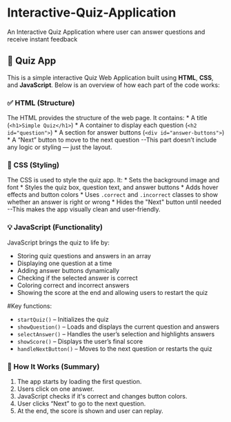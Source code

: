 # Interactive-Quiz-Application
An Interactive Quiz Application where user can answer questions and receive instant feedback


## 📄 Quiz App 
This is a simple interactive Quiz Web Application built using **HTML**, **CSS**, and **JavaScript**. Below is an overview of how each part of the code works:

### ✅ HTML (Structure)
 The HTML provides the structure of the web page. It contains:
    * A title (`<h1>Simple Quiz</h1>`)
    * A container to display each question (`<h2 id="question">`)
    * A section for answer buttons (`<div id="answer-buttons">`)
    * A “Next” button to move to the next question
 --This part doesn’t include any logic or styling — just the layout.

### 🎨 CSS (Styling)
The CSS is used to style the quiz app. It:
    * Sets the background image and font
    * Styles the quiz box, question text, and answer buttons
    * Adds hover effects and button colors
    * Uses `.correct` and `.incorrect` classes to show whether an answer is right or wrong
    * Hides the "Next" button until needed
 --This makes the app visually clean and user-friendly.

### 💡 JavaScript (Functionality)
  JavaScript brings the quiz to life by:
  * Storing quiz questions and answers in an array
  * Displaying one question at a time
  * Adding answer buttons dynamically
  * Checking if the selected answer is correct
  * Coloring correct and incorrect answers
  * Showing the score at the end and allowing users to restart the quiz

#Key functions:
* `startQuiz()` – Initializes the quiz
* `showQuestion()` – Loads and displays the current question and answers
* `selectAnswer()` – Handles the user’s selection and highlights answers
* `showScore()` – Displays the user’s final score
* `handleNextButton()` – Moves to the next question or restarts the quiz

### 🧠 How It Works (Summary)
1. The app starts by loading the first question.
2. Users click on one answer.
3. JavaScript checks if it's correct and changes button colors.
4. User clicks “Next” to go to the next question.
5. At the end, the score is shown and user can replay.







